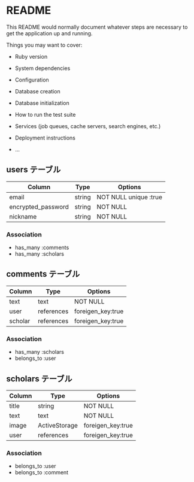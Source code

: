 # README

This README would normally document whatever steps are necessary to get the
application up and running.

Things you may want to cover:

* Ruby version

* System dependencies

* Configuration

* Database creation

* Database initialization

* How to run the test suite

* Services (job queues, cache servers, search engines, etc.)

* Deployment instructions

* ...

## users テーブル

| Column             | Type   | Options                 |
| ------------------ | ------ | ----------------------- |
| email              | string |  NOT NULL unique :true  |
| encrypted_password | string |  NOT NULL               |
| nickname           | string |  NOT NULL               |

### Association

- has_many :comments
- has_many :scholars

## comments テーブル

| Column     | Type        | Options           |
| ---------- | ----------- | ----------------- |
| text       | text        |  NOT NULL         |
| user       | references  | foreigen_key:true |
| scholar    | references  | foreigen_key:true |

### Association

- has_many :scholars
- belongs_to :user

## scholars テーブル

| Column   | Type          | Options             |
| -------- | ------------- | ------------------- |
| title    | string        |  NOT NULL           |
| text     | text          |  NOT NULL           |
| image    | ActiveStorage | foreigen_key:true   |
| user     | references    | foreigen_key:true   |

### Association

- belongs_to :user
- belongs_to :comment